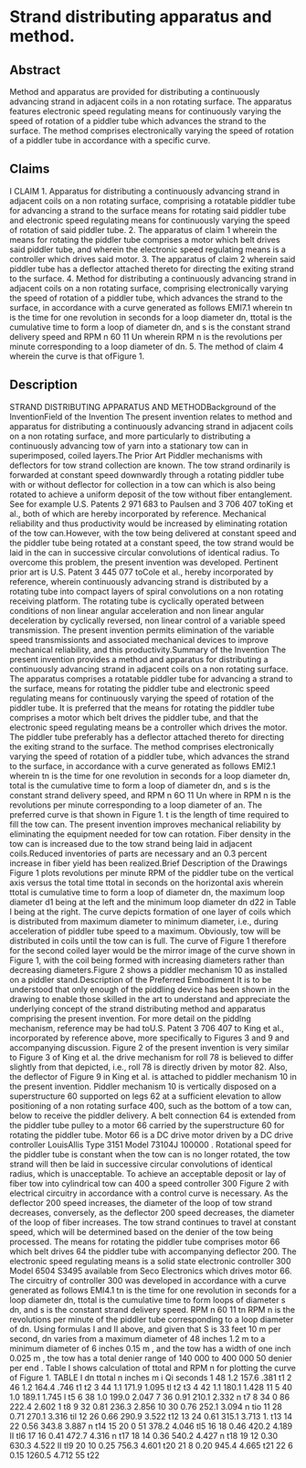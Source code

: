 # Strand distributing apparatus and method.

## Abstract
Method and apparatus are provided for distributing a continuously advancing strand in adjacent coils in a non rotating surface. The apparatus features electronic speed regulating means for continuously varying the speed of rotation of a piddler tube which advances the strand to the surface. The method comprises electronically varying the speed of rotation of a piddler tube in accordance with a specific curve.

## Claims
I CLAIM 1. Apparatus for distributing a continuously advancing strand in adjacent coils on a non rotating surface, comprising a rotatable piddler tube for advancing a strand to the surface means for rotating said piddler tube and electronic speed regulating means for continuously varying the speed of rotation of said piddler tube. 2. The apparatus of claim 1 wherein the means for rotating the piddler tube comprises a motor which belt drives said piddler tube, and wherein the electronic speed regulating means is a controller which drives said motor. 3. The apparatus of claim 2 wherein said piddler tube has a deflector attached thereto for directing the exiting strand to the surface. 4. Method for distributing a continuously advancing strand in adjacent coils on a non rotating surface, comprising electronically varying the speed of rotation of a piddler tube, which advances the strand to the surface, in accordance with a curve generated as follows EMI7.1 wherein tn is the time for one revolution in seconds for a loop diameter dn, ttotal is the cumulative time to form a loop of diameter dn, and s is the constant strand delivery speed and RPM n 60 11 Un wherein RPM n is the revolutions per minute corresponding to a loop diameter of dn. 5. The method of claim 4 wherein the curve is that ofFigure 1.

## Description
STRAND DISTRIBUTING APPARATUS AND METHODBackground of the InventionField of the Invention The present invention relates to method and apparatus for distributing a continuously advancing strand in adjacent coils on a non rotating surface, and more particularly to distributing a continuously advancing tow of yarn into a stationary tow can in superimposed, coiled layers.The Prior Art Piddler mechanisms with deflectors for tow strand collection are known. The tow strand ordinarily is forwarded at constant speed downwardly through a rotating piddler tube with or without deflector for collection in a tow can which is also being rotated to achieve a uniform deposit of the tow without fiber entanglement. See for example U.S. Patents 2 971 683 to Paulsen and 3 706 407 toKing et al., both of which are hereby incorporated by reference. Mechanical reliability and thus productivity would be increased by eliminating rotation of the tow can.However, with the tow being delivered at constant speed and the piddler tube being rotated at a constant speed, the tow strand would be laid in the can in successive circular convolutions of identical radius. To overcome this problem, the present invention was developed. Pertinent prior art is U.S. Patent 3 445 077 toCole et al., hereby incorporated by reference, wherein continuously advancing strand is distributed by a rotating tube into compact layers of spiral convolutions on a non rotating receiving platform. The rotating tube is cyclically operated between conditions of non linear angular acceleration and non linear angular deceleration by cyclically reversed, non linear control of a variable speed transmission. The present invention permits elimination of the variable speed transmissionts and associated mechanical devices to improve mechanical reliability, and this productivity.Summary of the Invention The present invention provides a method and apparatus for distributing a continuously advancing strand in adjacent coils on a non rotating surface. The apparatus comprises a rotatable piddler tube for advancing a strand to the surface, means for rotating the piddler tube and electronic speed regulating means for continuously varying the speed of rotation of the piddler tube. It is preferred that the means for rotating the piddler tube comprises a motor which belt drives the piddler tube, and that the electronic speed regulating means be a controller which drives the motor. The piddler tube preferably has a deflector attached thereto for directing the exiting strand to the surface. The method comprises electronically varying the speed of rotation of a piddler tube, which advances the strand to the surface, in accordance with a curve generated as follows EMI2.1 wherein tn is the time for one revolution in seconds for a loop diameter dn, total is the cumulative time to form a loop of diameter dn, and s is the constant strand delivery speed, and RPM n 6O 11 Un where in RPM n is the revolutions per minute corresponding to a loop diameter of an. The preferred curve is that shown in Figure 1. t is the length of time required to fill the tow can. The present invention improves mechanical reliability by eliminating the equipment needed for tow can rotation. Fiber density in the tow can is increased due to the tow strand being laid in adjacent coils.Reduced inventories of parts are necessary and an 0.3 percent increase in fiber yield has been realized.Brief Description of the Drawings Figure 1 plots revolutions per minute RPM of the piddler tube on the vertical axis versus the total time ttotal in seconds on the horizontal axis wherein ttotal is cumulative time to form a loop of diameter dn, the maximum loop diameter d1 being at the left and the minimum loop diameter dn d22 in Table I being at the right. The curve depicts formation of one layer of coils which is distributed from maximum diameter to minimum diameter, i.e., during acceleration of piddler tube speed to a maximum. Obviously, tow will be distributed in coils until the tow can is full. The curve of Figure 1 therefore for the second coiled layer would be the mirror image of the curve shown in Figure 1, with the coil being formed with increasing diameters rather than decreasing diameters.Figure 2 shows a piddler mechanism 10 as installed on a piddler stand.Description of the Preferred Embodiment It is to be understood that only enough of the piddling device has been shown in the drawing to enable those skilled in the art to understand and appreciate the underlying concept of the strand distributing method and apparatus comprising the present invention. For more detail on the piddlng mechanism, reference may be had toU.S. Patent 3 706 407 to King et al., incorporated by reference above, more specifically to Figures 3 and 9 and accompanying discussion. Figure 2 of the present invention is very similar to Figure 3 of King et al. the drive mechanism for roll 78 is believed to differ slightly from that depicted, i.e., roll 78 is directly driven by motor 82. Also, the deflector of Figure 9 in King et al. is attached to piddler mechanism 10 in the present invention. Piddler mechanism 10 is vertically disposed on a superstructure 60 supported on legs 62 at a sufficient elevation to allow positioning of a non rotating surface 400, such as the bottom of a tow can, below to receive the piddler delivery. A belt connection 64 is extended from the piddler tube pulley to a motor 66 carried by the superstructure 60 for rotating the piddler tube. Motor 66 is a DC drive motor driven by a DC drive controller LouisAllis Type 3151 Model 73104J 100000 . Rotational speed for the piddler tube is constant when the tow can is no longer rotated, the tow strand will then be laid in successive circular convolutions of identical radius, which is unacceptable. To achieve an acceptable deposit or lay of fiber tow into cylindrical tow can 400 a speed controller 300 Figure 2 with electrical circuitry in accordance with a control curve is necessary. As the deflector 200 speed increases, the diameter of the loop of tow strand decreases, conversely, as the deflector 200 speed decreases, the diameter of the loop of fiber increases. The tow strand continues to travel at constant speed, which will be determined based on the denier of the tow being processed. The means for rotating the piddler tube comprises motor 66 which belt drives 64 the piddler tube with accompanying deflector 200. The electronic speed regulating means is a solid state electronic controller 300 Model 6504 S3495 available from Seco Electronics which drives motor 66. The circuitry of controller 300 was developed in accordance with a curve generated as follows EMI4.1 tn is the time for one revolution in seconds for a loop diameter dn, ttotal is the cumulative time to form loops of diameter s dn, and s is the constant strand delivery speed. RPM n 60 11 tn RPM n is the revolutions per minute of the piddler tube corresponding to a loop diameter of dn. Using formulas I and II above, and given that S is 33 feet 10 m per second, dn varies from a maximum diameter of 48 inches 1.2 m to a minimum diameter of 6 inches 0.15 m , and the tow has a width of one inch 0.025 m , the tow has a total denier range of 140 000 to 400 000 50 denier per end . Table I shows calculation of ttotal and RPM n for plotting the curve of Figure 1. TABLE I dn ttotal n inches m i Qi seconds 1 48 1.2 157.6 .381 t1 2 46 1.2 164.4 .746 t1 t2 3 44 1.1 171.9 1.095 tl t2 t3 4 42 1.1 180.1 1.428 11 5 40 1.0 189.1 1.745 l t5 6 38 1.0 199.0 2.047 7 36 0.91 210.1 2.332 n t7 8 34 0 86 222.4 2.602 1 t8 9 32 0.81 236.3 2.856 10 30 0.76 252.1 3.094 n tio 11 28 0.71 270.1 3.316 til 12 26 0.66 290.9 3.522 t12 13 24 0.61 315.1 3.713 1. t13 14 22 0.56 343.8 3.887 n t14 15 20 0 51 378.2 4.046 tl5 16 18 0.46 420.2 4.189 II tl6 17 16 0.41 472.7 4.316 n t17 18 14 0.36 540.2 4.427 n t18 19 12 0.30 630.3 4.522 II tl9 20 10 0.25 756.3 4.601 t20 21 8 0.20 945.4 4.665 t21 22 6 0.15 1260.5 4.712 55 t22